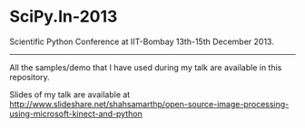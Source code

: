 SciPy.In-2013
=============

Scientific Python Conference at IIT-Bombay 13th-15th December 2013.

------------------------------------------------------------------

All the samples/demo that I have used during my talk are available in this repository.

Slides of my talk are available at http://www.slideshare.net/shahsamarthp/open-source-image-processing-using-microsoft-kinect-and-python
